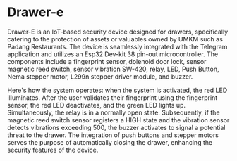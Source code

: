# Drawer-e
Drawer-E is an IoT-based security device designed for drawers, specifically catering to the protection of assets or valuables owned by UMKM such as Padang Restaurants. The device is seamlessly integrated with the Telegram application and utilizes an Esp32 Dev-kit 38 pin-out microcontroller. The components include a fingerprint sensor, dolenoid door lock, sensor magnetic reed switch, sensor vibration SW-420, relay, LED, Push Button, Nema stepper motor, L299n stepper driver module, and buzzer.

Here's how the system operates: when the system is activated, the red LED illuminates. After the user validates their fingerprint using the fingerprint sensor, the red LED deactivates, and the green LED lights up. Simultaneously, the relay is in a normally open state. Subsequently, if the magnetic reed switch sensor registers a HIGH state and the vibration sensor detects vibrations exceeding 500, the buzzer activates to signal a potential threat to the drawer. The integration of push buttons and stepper motors serves the purpose of automatically closing the drawer, enhancing the security features of the device.

